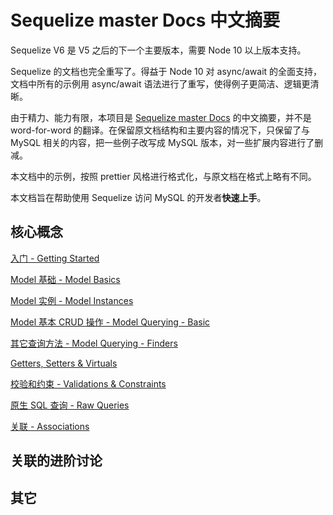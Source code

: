 # Sequelize master Docs 中文摘要

Sequelize V6 是 V5 之后的下一个主要版本，需要 Node 10 以上版本支持。

Sequelize 的文档也完全重写了。得益于 Node 10 对 async/await 的全面支持，文档中所有的示例用 async/await 语法进行了重写，使得例子更简洁、逻辑更清晰。

由于精力、能力有限，本项目是 [Sequelize master Docs](https://sequelize.org/master/index.html) 的中文摘要，并不是 word-for-word 的翻译。在保留原文档结构和主要内容的情况下，只保留了与 MySQL 相关的内容，把一些例子改写成 MySQL 版本，对一些扩展内容进行了删减。

本文档中的示例，按照 prettier 风格进行格式化，与原文档在格式上略有不同。

本文档旨在帮助使用 Sequelize 访问 MySQL 的开发者**快速上手**。



## 核心概念

[入门 - Getting Started](./getting-started.md)

[Model 基础 - Model Basics](./model-basics.md)

[Model 实例 - Model Instances](./model-instances.md)

[Model 基本 CRUD 操作 - Model Querying - Basic](./model-querying-basic.md)

[其它查询方法 - Model Querying - Finders](./model-querying-finders.md)

[Getters, Setters & Virtuals](./getters-setters-virtuals.md)

[校验和约束 - Validations & Constraints](./validations-constraints.md)

[原生 SQL 查询 - Raw Queries](./raw-queries.md)

[关联 - Associations](./associations.md)



## 关联的进阶讨论

## 其它

